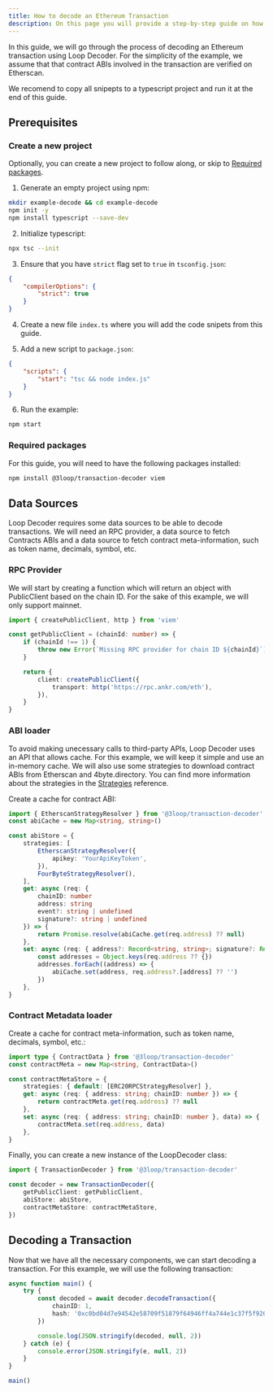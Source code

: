 ```yaml
---
title: How to decode an Ethereum Transaction
description: On this page you will provide a step-by-step guide on how to decode and interpret an Ethereum transaction using Loop Decoder.
---
```


In this guide, we will go through the process of decoding an Ethereum transaction using Loop Decoder. For the simplicity of the example, we assume that that contract ABIs involved in the transaction are verified on Etherscan.

We recomend to copy all snipepts to a typescript project and run it at the end of this guide.

## Prerequisites

### Create a new project

Optionally, you can create a new project to follow along, or skip to [Required packages](#required-packages).

1. Generate an empty project using npm:

```bash
mkdir example-decode && cd example-decode
npm init -y
npm install typescript --save-dev
```

2. Initialize typescript:

```bash
npx tsc --init
```

3. Ensure that you have `strict` flag set to `true` in `tsconfig.json`:

```json
{
    "compilerOptions": {
        "strict": true
    }
}
```

4. Create a new file `index.ts` where you will add the code snipets from this guide.

5. Add a new script to `package.json`:

```json
{
    "scripts": {
        "start": "tsc && node index.js"
    }
}
```

6. Run the example:

```bash
npm start
```

### Required packages

For this guide, you will need to have the following packages installed:

```bash
npm install @3loop/transaction-decoder viem
```

## Data Sources

Loop Decoder requires some data sources to be able to decode transactions. We will need an RPC provider, a data source to fetch Contracts ABIs and a data source to fetch contract meta-information, such as token name, decimals, symbol, etc.

### RPC Provider

We will start by creating a function which will return an object with PublicClient based on the chain ID. For the sake of this example, we will only support mainnet.

```ts
import { createPublicClient, http } from 'viem'

const getPublicClient = (chainId: number) => {
    if (chainId !== 1) {
        throw new Error(`Missing RPC provider for chain ID ${chainId}`)
    }

    return {
        client: createPublicClient({
            transport: http('https://rpc.ankr.com/eth'),
        }),
    }
}
```

### ABI loader

To avoid making unecessary calls to third-party APIs, Loop Decoder uses an API that allows cache. For this example, we will keep it simple and use an in-memory cache. We will also use some strategies to download contract ABIs from Etherscan and 4byte.directory. You can find more information about the strategies in the [Strategies](/reference/abi-loaders/) reference.

Create a cache for contract ABI:

```ts
import { EtherscanStrategyResolver } from '@3loop/transaction-decoder'
const abiCache = new Map<string, string>()

const abiStore = {
    strategies: [
        EtherscanStrategyResolver({
            apikey: 'YourApiKeyToken',
        }),
        FourByteStrategyResolver(),
    ],
    get: async (req: {
        chainID: number
        address: string
        event?: string | undefined
        signature?: string | undefined
    }) => {
        return Promise.resolve(abiCache.get(req.address) ?? null)
    },
    set: async (req: { address?: Record<string, string>; signature?: Record<string, string> }) => {
        const addresses = Object.keys(req.address ?? {})
        addresses.forEach((address) => {
            abiCache.set(address, req.address?.[address] ?? '')
        })
    },
}
```

### Contract Metadata loader

Create a cache for contract meta-information, such as token name, decimals, symbol, etc.:

```ts
import type { ContractData } from '@3loop/transaction-decoder'
const contractMeta = new Map<string, ContractData>()

const contractMetaStore = {
    strategies: { default: [ERC20RPCStrategyResolver] },
    get: async (req: { address: string; chainID: number }) => {
        return contractMeta.get(req.address) ?? null
    },
    set: async (req: { address: string; chainID: number }, data) => {
        contractMeta.set(req.address, data)
    },
}
```

Finally, you can create a new instance of the LoopDecoder class:

```ts
import { TransactionDecoder } from '@3loop/transaction-decoder'

const decoder = new TransactionDecoder({
    getPublicClient: getPublicClient,
    abiStore: abiStore,
    contractMetaStore: contractMetaStore,
})
```

## Decoding a Transaction

Now that we have all the necessary components, we can start decoding a transaction. For this example, we will use the following transaction:

```ts
async function main() {
    try {
        const decoded = await decoder.decodeTransaction({
            chainID: 1,
            hash: '0xc0bd04d7e94542e58709f51879f64946ff4a744e1c37f5f920cea3d478e115d7',
        })

        console.log(JSON.stringify(decoded, null, 2))
    } catch (e) {
        console.error(JSON.stringify(e, null, 2))
    }
}

main()
```

